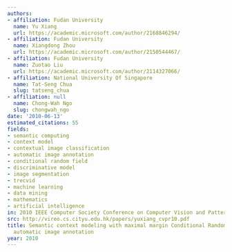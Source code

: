```yaml
---
authors:
- affiliation: Fudan University
  name: Yu Xiang
  url: https://academic.microsoft.com/author/2168846294/
- affiliation: Fudan University
  name: Xiangdong Zhou
  url: https://academic.microsoft.com/author/2150544467/
- affiliation: Fudan University
  name: Zuotao Liu
  url: https://academic.microsoft.com/author/2114327066/
- affiliation: National University Of Singapore
  name: Tat-Seng Chua
  slug: tatseng_chua
- affiliation: null
  name: Chong-Wah Ngo
  slug: chongwah_ngo
date: '2010-06-13'
estimated_citations: 55
fields:
- semantic computing
- context model
- contextual image classification
- automatic image annotation
- conditional random field
- discriminative model
- image segmentation
- trecvid
- machine learning
- data mining
- mathematics
- artificial intelligence
in: 2010 IEEE Computer Society Conference on Computer Vision and Pattern Recognition
src: http://vireo.cs.cityu.edu.hk/papers/yuxiang_cvpr10.pdf
title: Semantic context modeling with maximal margin Conditional Random Fields for
  automatic image annotation
year: 2010
---
```

